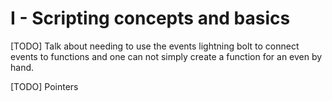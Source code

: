 # I - Scripting concepts and basics

[TODO] Talk about needing to use the events lightning bolt to connect events to functions and one can not simply create a function for an even by hand.

[TODO] Pointers

